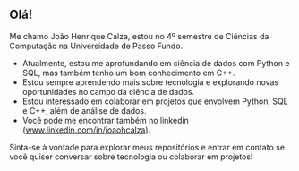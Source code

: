 ## Olá! 

Me chamo João Henrique Calza, estou no 4º semestre de Ciências da Computação na Universidade de Passo Fundo.

-  Atualmente, estou me aprofundando em ciência de dados com Python e SQL, mas também tenho um bom conhecimento em C++.
-  Estou sempre aprendendo mais sobre tecnologia e explorando novas oportunidades no campo da ciência de dados.
-  Estou interessado em colaborar em projetos que envolvem Python, SQL e C++, além de análise de dados.
-  Você pode me encontrar também no linkedin (www.linkedin.com/in/joaohcalza).

Sinta-se à vontade para explorar meus repositórios e entrar em contato se você quiser conversar sobre tecnologia ou colaborar em projetos!
